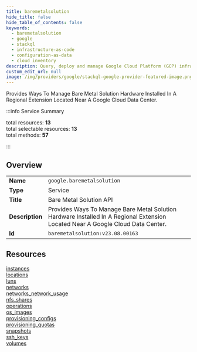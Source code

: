 ```yaml
---
title: baremetalsolution
hide_title: false
hide_table_of_contents: false
keywords:
  - baremetalsolution
  - google
  - stackql
  - infrastructure-as-code
  - configuration-as-data
  - cloud inventory
description: Query, deploy and manage Google Cloud Platform (GCP) infrastructure and resources using SQL
custom_edit_url: null
image: /img/providers/google/stackql-google-provider-featured-image.png
---
```

Provides Ways To Manage Bare Metal Solution Hardware Installed In A Regional Extension Located Near A Google Cloud Data Center.  
    
:::info Service Summary

<div class="row">
<div class="providerDocColumn">
<span>total resources:&nbsp;<b>13</b></span><br />
<span>total selectable resources:&nbsp;<b>13</b></span><br />
<span>total methods:&nbsp;<b>57</b></span><br />
</div>
</div>

:::

## Overview
<table><tbody>
<tr><td><b>Name</b></td><td><code>google.baremetalsolution</code></td></tr>
<tr><td><b>Type</b></td><td>Service</td></tr>
<tr><td><b>Title</b></td><td>Bare Metal Solution API</td></tr>
<tr><td><b>Description</b></td><td>Provides Ways To Manage Bare Metal Solution Hardware Installed In A Regional Extension Located Near A Google Cloud Data Center.</td></tr>
<tr><td><b>Id</b></td><td><code>baremetalsolution:v23.08.00163</code></td></tr>
</tbody></table>

## Resources
<div class="row">
<div class="providerDocColumn">
<a href="/providers/google/baremetalsolution/instances/">instances</a><br />
<a href="/providers/google/baremetalsolution/locations/">locations</a><br />
<a href="/providers/google/baremetalsolution/luns/">luns</a><br />
<a href="/providers/google/baremetalsolution/networks/">networks</a><br />
<a href="/providers/google/baremetalsolution/networks_network_usage/">networks_network_usage</a><br />
<a href="/providers/google/baremetalsolution/nfs_shares/">nfs_shares</a><br />
<a href="/providers/google/baremetalsolution/operations/">operations</a><br />
</div>
<div class="providerDocColumn">
<a href="/providers/google/baremetalsolution/os_images/">os_images</a><br />
<a href="/providers/google/baremetalsolution/provisioning_configs/">provisioning_configs</a><br />
<a href="/providers/google/baremetalsolution/provisioning_quotas/">provisioning_quotas</a><br />
<a href="/providers/google/baremetalsolution/snapshots/">snapshots</a><br />
<a href="/providers/google/baremetalsolution/ssh_keys/">ssh_keys</a><br />
<a href="/providers/google/baremetalsolution/volumes/">volumes</a><br />
</div>
</div>
